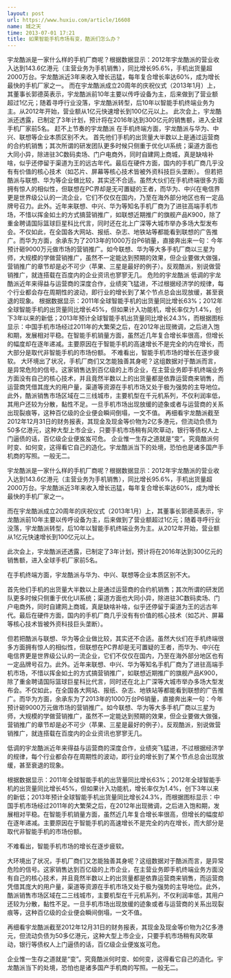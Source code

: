 ```yaml
---
layout: post
url: https://www.huxiu.com/article/16608
name: 城之天
time: 2013-07-01 17:21
title: 如果智能手机市场有变，酷派们怎么办？
---
```

宇龙酷派是一家什么样的手机厂商呢？根据数据显示：2012年宇龙酷派的营业收入达到143.6亿港元（主营业务为手机销售），同比增长95.6%，手机出货量超2000万台。宇龙酷派近3年来收入增长迅猛，每年复合增长率达60%，成为增长最快的手机厂家之一。 而在宇龙酷派成立20周年的庆祝仪式（2013年1月）上，其董事长郭德英表示，宇龙酷派前10年主要以传呼设备为主，后来做到了营业额超过1亿元；随着寻呼行业没落，宇龙酷派转型，后10年以智能手机终端业务为主。从2012年开始，营业额从1亿元快速增长到100亿元以上。 此次会上，宇龙酷派还透露，已制定了3年计划，预计将在2016年达到300亿元的销售额，进入全球手机厂家前5名。 赶不上节奏的宇龙酷派 在手机终端方面，宇龙酷派与华为、中兴、联想等企业本质区别不大。 首先他们手机的出货量大半数以上是通过运营商的合约机销售；其次所谓的研发团队更多时候只侧重于优化UI系统；渠道方面也大同小异，除进驻3C数码卖场、门户电商外，同时自建网上商城，真是缺啥补啥，似乎还停留于渠道为王的远古年代。最后在硬件方面，国内的手机厂商几乎没有有价值的核心技术（如芯片、屏幕等核心技术皆被外资科技巨头垄断）。 但若把酷派与联想、华为等企业做比较，其实还不合适。虽然大伙们在手机终端很多方面拥有惊人的相似性，但联想在PC界却是无可置疑的王者，而华为、中兴在电信界更是世界级公认的一流企业，它们不仅仅在国内，乃至在海外部分地区也有一定品牌号召力。此外。近年来联想、中兴、华为等知名手机厂商为了进驻高端手机市场，不惜以挥金如土的方式搞营销推广，如联想近期推广的旗舰产品K900，除了重金聘请国际篮球巨星科比代言，同时还在北上广深等大城市举办多场大型发布会。不仅如此，在全国各大网站、报纸、杂志、地铁站等都能看到联想的广告推广。而华为方面，余承东为了2013年的1000万台P6销量，直接奔出来一句：今年预计砸9000万元做市场的营销推广。如今联想、华为等大多手机厂商以三星为师，大规模的学做营销推广，虽然不一定能达到预期的效果，但企业要做大做强，营销推广的章节却是必不可少（苹果、三星是最好的例子）。反观酷派，别说做营销推广，就连搭载在百度内的企业资讯也寥寥无几。 危险的宇龙酷派 低调的宇龙酷派近年来得益与运营商的深度合作，业绩突飞猛进，不过根据经济学的规律，每个行业都会存在周期性的波动，即行业的增长到了某个节点总会出现放缓，甚至衰退的现象。 根据数据显示：2011年全球智能手机的出货量同比增长63%；2012年全球智能手机的出货量同比增长45%，但如果计入功能机，增长率仅为1.4%，创下3年以来的新低；2013年预计全球智能手机出货量同比增长24.3%，而根据图标显示：中国手机市场经过2011年的大繁荣之后，在2012年出现微调，之后进入饱和期，发展相对平稳。在智能手机销量方面，虽然近几年复合增长率很高，但增长的幅度却在逐年递减。主要原因在于智能手机的高速增长不是完全的内在增长，而大部分是取代非智能手机的市场份额。 不难看出，智能手机市场的增长在逐步疲软。 大环境出了状况，手机厂商们又怎能独善其身呢？这组数据对于酷派而言，是异常危险的信号。这家销售达到百亿级的上市企业，在主营业务即手机终端业务方面没有自己的核心技术，并且竟然半数以上的出货量都是依靠运营商来销售，而运营商凭借其庞大的用户量，渠道等资源在手机市场又处于极为强势的主导地位。此外，酷派销售市场区域在二三线城市，主要机型在千元机系列，不仅利润率低，其用户还较为分散，黏性不足。一旦手机市场出现放缓的迹象或者与运营商的关系出现裂痕等，这种百亿级的企业便会瞬间倒塌，一文不值。 再细看宇龙酷派截至2012年12月31日的财务报表，其现金及现金等价物为2亿多港元，但流动负债为50多亿港元，这种大型上市企业，只要手机市场稍有风吹草动，银行等债权人上门逼债的话，百亿级企业便岌岌可危。 企业惟一生存之道就是“变”。究竟酷派何时变、如何变，这得看它自己的造化。宇龙酷派当下的处境，恐怕也是诸多国产手机商的写照。一般无二。

宇龙酷派是一家什么样的手机厂商呢？根据数据显示：2012年宇龙酷派的营业收入达到143.6亿港元（主营业务为手机销售），同比增长95.6%，手机出货量超2000万台。宇龙酷派近3年来收入增长迅猛，每年复合增长率达60%，成为增长最快的手机厂家之一。

而在宇龙酷派成立20周年的庆祝仪式（2013年1月）上，其董事长郭德英表示，宇龙酷派前10年主要以传呼设备为主，后来做到了营业额超过1亿元；随着寻呼行业没落，宇龙酷派转型，后10年以智能手机终端业务为主。从2012年开始，营业额从1亿元快速增长到100亿元以上。

此次会上，宇龙酷派还透露，已制定了3年计划，预计将在2016年达到300亿元的销售额，进入全球手机厂家前5名。

在手机终端方面，宇龙酷派与华为、中兴、联想等企业本质区别不大。

首先他们手机的出货量大半数以上是通过运营商的合约机销售；其次所谓的研发团队更多时候只侧重于优化UI系统；渠道方面也大同小异，除进驻3C数码卖场、门户电商外，同时自建网上商城，真是缺啥补啥，似乎还停留于渠道为王的远古年代。最后在硬件方面，国内的手机厂商几乎没有有价值的核心技术（如芯片、屏幕等核心技术皆被外资科技巨头垄断）。

但若把酷派与联想、华为等企业做比较，其实还不合适。虽然大伙们在手机终端很多方面拥有惊人的相似性，但联想在PC界却是无可置疑的王者，而华为、中兴在电信界更是世界级公认的一流企业，它们不仅仅在国内，乃至在海外部分地区也有一定品牌号召力。此外。近年来联想、中兴、华为等知名手机厂商为了进驻高端手机市场，不惜以挥金如土的方式搞营销推广，如联想近期推广的旗舰产品K900，除了重金聘请国际篮球巨星科比代言，同时还在北上广深等大城市举办多场大型发布会。不仅如此，在全国各大网站、报纸、杂志、地铁站等都能看到联想的广告推广。而华为方面，余承东为了2013年的1000万台P6销量，直接奔出来一句：今年预计砸9000万元做市场的营销推广。如今联想、华为等大多手机厂商以三星为师，大规模的学做营销推广，虽然不一定能达到预期的效果，但企业要做大做强，营销推广的章节却是必不可少（苹果、三星是最好的例子）。反观酷派，别说做营销推广，就连搭载在百度内的企业资讯也寥寥无几。

低调的宇龙酷派近年来得益与运营商的深度合作，业绩突飞猛进，不过根据经济学的规律，每个行业都会存在周期性的波动，即行业的增长到了某个节点总会出现放缓，甚至衰退的现象。

根据数据显示：2011年全球智能手机的出货量同比增长63%；2012年全球智能手机的出货量同比增长45%，但如果计入功能机，增长率仅为1.4%，创下3年以来的新低；2013年预计全球智能手机出货量同比增长24.3%，而根据图标显示：中国手机市场经过2011年的大繁荣之后，在2012年出现微调，之后进入饱和期，发展相对平稳。在智能手机销量方面，虽然近几年复合增长率很高，但增长的幅度却在逐年递减。主要原因在于智能手机的高速增长不是完全的内在增长，而大部分是取代非智能手机的市场份额。

不难看出，智能手机市场的增长在逐步疲软。

大环境出了状况，手机厂商们又怎能独善其身呢？这组数据对于酷派而言，是异常危险的信号。这家销售达到百亿级的上市企业，在主营业务即手机终端业务方面没有自己的核心技术，并且竟然半数以上的出货量都是依靠运营商来销售，而运营商凭借其庞大的用户量，渠道等资源在手机市场又处于极为强势的主导地位。此外，酷派销售市场区域在二三线城市，主要机型在千元机系列，不仅利润率低，其用户还较为分散，黏性不足。一旦手机市场出现放缓的迹象或者与运营商的关系出现裂痕等，这种百亿级的企业便会瞬间倒塌，一文不值。

再细看宇龙酷派截至2012年12月31日的财务报表，其现金及现金等价物为2亿多港元，但流动负债为50多亿港元，这种大型上市企业，只要手机市场稍有风吹草动，银行等债权人上门逼债的话，百亿级企业便岌岌可危。

企业惟一生存之道就是“变”。究竟酷派何时变、如何变，这得看它自己的造化。宇龙酷派当下的处境，恐怕也是诸多国产手机商的写照。一般无二。

